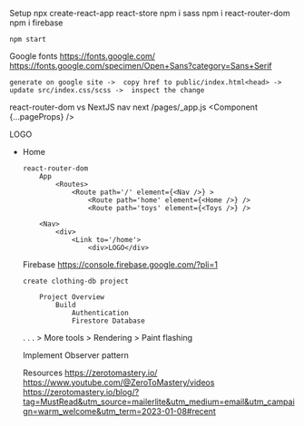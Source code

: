 Setup
    npx create-react-app react-store
        npm i sass      npm i react-router-dom      npm i firebase

    npm start          

Google fonts
    https://fonts.google.com/       https://fonts.google.com/specimen/Open+Sans?category=Sans+Serif

    generate on google site ->  copy href to public/index.html<head> -> update src/index.css/scss ->  inspect the change

react-router-dom  vs NextJS nav
    next
        /pages/_app.js
            <Layout>
                <Component {...pageProps} />
            <MainNav>
                <div>
                    <Link href='/'>LOGO</Link>
                    <ul>
                        <li>
                            <Link href='/'>Home</Link>

    react-router-dom
        App
            <Routes>
                <Route path='/' element={<Nav />} >
                    <Route path='home' element={<Home />} />
                    <Route path='toys' element={<Toys />} />
    
        <Nav>
            <div>
                <Link to='/home'>
                    <div>LOGO</div>

Firebase
    https://console.firebase.google.com/?pli=1

    create clothing-db project

        Project Overview
            Build
                Authentication
                Firestore Database

.
.
.   >   More tools >    Rendering   > Paint flashing





Implement Observer pattern










Resources
    https://zerotomastery.io/
    https://www.youtube.com/@ZeroToMastery/videos
    https://zerotomastery.io/blog/?tag=MustRead&utm_source=mailerlite&utm_medium=email&utm_campaign=warm_welcome&utm_term=2023-01-08#recent


